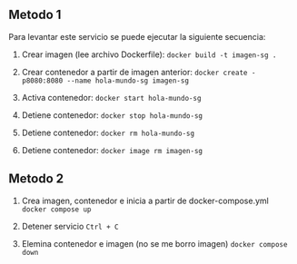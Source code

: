 
## Metodo 1 
Para levantar este servicio se puede ejecutar la siguiente secuencia:

1. Crear imagen (lee archivo Dockerfile):
    `docker build -t imagen-sg .`

2. Crear contenedor a partir de imagen anterior:
    `docker create -p8080:8080 --name hola-mundo-sg imagen-sg`

3. Activa contenedor:
    `docker start hola-mundo-sg`

4. Detiene contenedor:
    `docker stop hola-mundo-sg`

5. Detiene contenedor:
    `docker rm hola-mundo-sg`

6. Detiene contenedor:
    `docker image rm imagen-sg`


## Metodo 2

1. Crea imagen, contenedor e inicia a partir de docker-compose.yml
    `docker compose up`

2. Detener servicio 
    `Ctrl + C`

3. Elemina contenedor e imagen (no se me borro imagen)
    `docker compose down`

